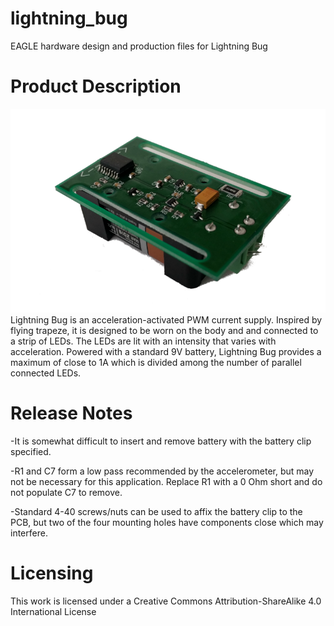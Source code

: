 # lightning_bug
EAGLE hardware design and production files for Lightning Bug
# Product Description
![alt tag](https://github.com/Rebelstack/lightning_bug/blob/master/lightning_bug.png)
<br />
Lightning Bug is an acceleration-activated PWM current supply.  Inspired by flying trapeze, 
it is designed to be worn on the body and and connected to a strip of LEDs.  The LEDs are lit
with an intensity that varies with acceleration.  Powered with a standard 9V battery,
Lightning Bug provides a maximum of close to 1A which is divided among the number of
parallel connected LEDs.
# Release Notes
-It is somewhat difficult to insert and remove battery with the battery clip specified.

-R1 and C7 form a low pass recommended by the accelerometer, but may not be necessary 
for this application.  Replace R1 with a 0 Ohm short and do not populate C7 to remove.

-Standard 4-40 screws/nuts can be used to affix the battery clip to the PCB, but two
of the four mounting holes have components close which may interfere.
# Licensing
This work is licensed under a Creative Commons Attribution-ShareAlike 4.0 International License
